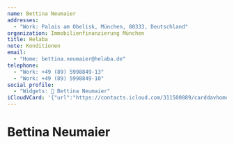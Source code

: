 ```yaml
---
name: Bettina Neumaier
addresses:
  - "Work: Palais am Obelisk, München, 80333, Deutschland"
organization: Immobilienfinanzierung München
title: Helaba
note: Konditionen
email:
  - "Home: bettina.neumaier@helaba.de"
telephone:
  - "Work: +49 (89) 5998849-13"
  - "Work: +49 (89) 5998849-10"
social profile:
  - "Widgets: 🔄 Bettina Neumaier"
iCloudVCard: '{"url":"https://contacts.icloud.com/311500889/carddavhome/card/YmQ1OTFlOTEtYjg0OS00NjY1LThkYzAtNjEzN2Q3NjRiZjc4.vcf","etag":"\"kmfheh0j\"","data":"BEGIN:VCARD\r\nVERSION:3.0\r\nFN:\r\nN:Neumaier;Bettina;;;\r\nUID:bd591e91-b849-4665-8dc0-6137d764bf78\r\nADR;TYPE=WORK:;;Palais am Obelisk;München;;80333;Deutschland;\r\nPRODID:ez-vcard 0.9.13-fc\r\nREV:2025-04-03T22:09:44Z\r\nORG:Immobilienfinanzierung München;\r\nTITLE:Helaba\r\nNOTE:Konditionen\r\nEMAIL;TYPE=HOME:bettina.neumaier@helaba.de\r\nTEL;TYPE=WORK:+49 (89) 5998849-13\r\nTEL;TYPE=WORK:+49 (89) 5998849-10\r\nX-SOCIALPROFILE;CHARSET=UTF-8;TYPE=widgets:🔄 Bettina Neumaier\r\nEND:VCARD"}'
---
```

# Bettina Neumaier